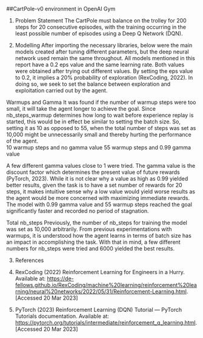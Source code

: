 ##CartPole-v0 environment in OpenAI Gym

1.	Problem Statement
The CartPole must balance on the trolley for 200 steps for 20 consecutive episodes, with the training occurring in the least possible number of episodes using a Deep Q Network (DQN).
 

2.	Modelling
After importing the necessary libraries, below were the main models created after tuning different parameters, but the deep neural network used remain the same throughout. 
All models mentioned in this report have a 0.2 eps value and the same learning rate. Both values were obtained after trying out different values. By setting the eps value to 0.2, it implies a 20% probability of exploration (RexCoding, 2022). In doing so, we seek to set the balance between exploration and exploitation carried out by the agent.
 	 

Warmups and Gamma
It was found if the number of warmup steps were too small, it will take the agent longer to achieve the goal. Since nb_steps_warmup determines how long to wait before experience replay is started, this would be in effect be similar to setting the batch size. So, setting it as 10 as opposed to 55, when the total number of steps was set as 10,000 might be unnecessarily small and thereby hurting the performance of the agent.    
10 warmup steps and no gamma value	55 warmup steps and 0.99 gamma value

 	
 
 	 

A few different gamma values close to 1 were tried. The gamma value is the discount factor which determines the present value of future rewards (PyTorch, 2023). While it is not clear why a value as high as 0.99 yielded better results, given the task is to have a set number of rewards for 20 steps, it makes intuitive sense why a low value would yield worse results as the agent would be more concerned with maximizing immediate rewards.
The model with 0.99 gamma value and 55 warmup steps reached the goal significantly faster and recorded no period of stagnation.

Total nb_steps
	Previously, the number of nb_steps for training the model was set as 10,000 arbitrarily. From previous experimentations with warmups, it is understood how the agent learns in terms of batch size has an impact in accomplishing the task. With that in mind, a few different numbers for nb_steps were tried and 6000 yielded the best results.
 
 



3.	References

1.	RexCoding (2022) Reinforcement Learning for Engineers in a Hurry. Available at: https://de-fellows.github.io/RexCoding/machine%20learning/reinforcement%20learning/neural%20networks/2022/05/31/Reinforcement-Learning.html.
[Accessed 20 Mar 2023]

2.	PyTorch (2023) Reinforcement Learning (DQN) Tutorial — PyTorch Tutorials documentation. Available at: https://pytorch.org/tutorials/intermediate/reinforcement_q_learning.html.
[Accessed 20 Mar 2023]
